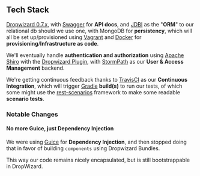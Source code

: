 ## Tech Stack
[Dropwizard 0.7.x](http://dropwizard.io/), with
[Swagger](http://swagger.io/) for **API docs**, and
[JDBI](http://jdbi.org/) as the "**ORM**" to our relational db should we use one, with MongoDB for **persistency**, 
which will all be set up/provisioned using
[Vagrant](https://www.vagrantup.com/) and [Docker](https://www.docker.com/) for **provisioning**/**Infrastructure as code**.

We'll eventually handle **authentication and authorization** using
[Apache Shiro](http://shiro.apache.org/) with the [Dropwizard Plugin](https://github.com/silb/dropwizard-shiro), with
[StormPath](https://stormpath.com/) as our **User & Access Management** backend.


We're getting continuous feedback thanks to
[TravisCI](https://travis-ci.org/) as our **Continuous Integration**, which will trigger
[Gradle](http://www.gradle.org/) **build(s)** to run our tests, of which some might use
the [rest-scenarios](https://github.com/cegeka/rest-scenarios) framework to make some readable **scenario tests**.

### Notable Changes
#### No more Guice, just Dependency Injection
We were using [Guice](https://github.com/HubSpot/dropwizard-guice) for **Dependency Injection**, and then stopped doing that in favor of building `components` using Dropwizard Bundles.

This way our code remains nicely encapsulated, but is still bootstrappable in DropWizard.